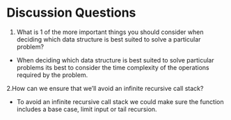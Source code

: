 # Discussion Questions

1. What is 1 of the more important things you should consider when deciding which data structure is best suited to solve a particular problem?

- When deciding which data structure is best suited to solve particular problems its best to consider the time complexity of the operations required by the problem.

2.How can we ensure that we’ll avoid an infinite recursive call stack?

- To avoid an infinite recursive call stack we could make sure the function includes a base case, limit input or tail recursion.
